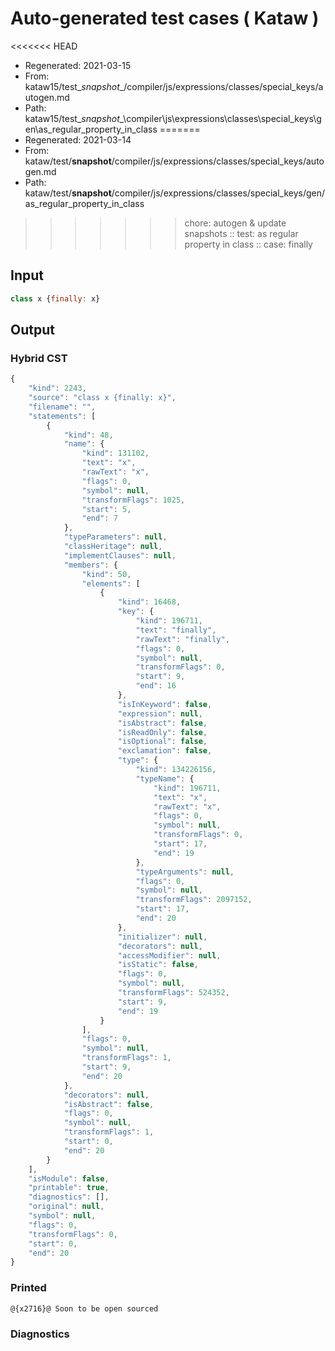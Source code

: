 # Auto-generated test cases ( Kataw )
<<<<<<< HEAD
- Regenerated: 2021-03-15
- From: kataw15/test\__snapshot__/compiler/js/expressions/classes/special_keys/autogen.md
- Path: kataw15/test\__snapshot__\compiler\js\expressions\classes\special_keys\gen\as_regular_property_in_class
=======
- Regenerated: 2021-03-14
- From: kataw/test/__snapshot__/compiler/js/expressions/classes/special_keys/autogen.md
- Path: kataw/test/__snapshot__/compiler/js/expressions/classes/special_keys/gen/as_regular_property_in_class
>>>>>>> chore: autogen & update snapshots
> :: test: as regular property in class
> :: case: finally
## Input

`````js
class x {finally: x}
`````

## Output

### Hybrid CST

```javascript
{
    "kind": 2243,
    "source": "class x {finally: x}",
    "filename": "",
    "statements": [
        {
            "kind": 48,
            "name": {
                "kind": 131102,
                "text": "x",
                "rawText": "x",
                "flags": 0,
                "symbol": null,
                "transformFlags": 1025,
                "start": 5,
                "end": 7
            },
            "typeParameters": null,
            "classHeritage": null,
            "implementClauses": null,
            "members": {
                "kind": 50,
                "elements": [
                    {
                        "kind": 16468,
                        "key": {
                            "kind": 196711,
                            "text": "finally",
                            "rawText": "finally",
                            "flags": 0,
                            "symbol": null,
                            "transformFlags": 0,
                            "start": 9,
                            "end": 16
                        },
                        "isInKeyword": false,
                        "expression": null,
                        "isAbstract": false,
                        "isReadOnly": false,
                        "isOptional": false,
                        "exclamation": false,
                        "type": {
                            "kind": 134226156,
                            "typeName": {
                                "kind": 196711,
                                "text": "x",
                                "rawText": "x",
                                "flags": 0,
                                "symbol": null,
                                "transformFlags": 0,
                                "start": 17,
                                "end": 19
                            },
                            "typeArguments": null,
                            "flags": 0,
                            "symbol": null,
                            "transformFlags": 2097152,
                            "start": 17,
                            "end": 20
                        },
                        "initializer": null,
                        "decorators": null,
                        "accessModifier": null,
                        "isStatic": false,
                        "flags": 0,
                        "symbol": null,
                        "transformFlags": 524352,
                        "start": 9,
                        "end": 19
                    }
                ],
                "flags": 0,
                "symbol": null,
                "transformFlags": 1,
                "start": 9,
                "end": 20
            },
            "decorators": null,
            "isAbstract": false,
            "flags": 0,
            "symbol": null,
            "transformFlags": 1,
            "start": 0,
            "end": 20
        }
    ],
    "isModule": false,
    "printable": true,
    "diagnostics": [],
    "original": null,
    "symbol": null,
    "flags": 0,
    "transformFlags": 0,
    "start": 0,
    "end": 20
}
```

### Printed

```javascript
@{x2716}@ Soon to be open sourced
```

### Diagnostics

```javascript

```

